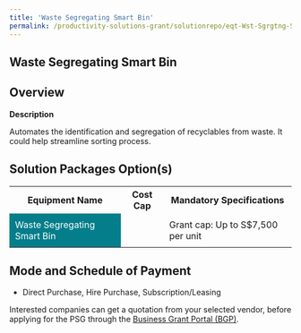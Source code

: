 ```yaml
---
title: 'Waste Segregating Smart Bin'
permalink: /productivity-solutions-grant/solutionrepo/eqt-Wst-Sgrgtng-Smrt-Bn-Envronmntl-Srvcs
---
```


## Waste Segregating Smart Bin

## Overview

**Description**

Automates the identification and segregation of recyclables from waste. It could help streamline sorting process.

## Solution Packages Option(s)

<table>
<tr>
<th><b>Equipment Name</b></th>
<th><b>Cost Cap</b></th>
<th><b>Mandatory Specifications</b></th>
</tr>
<tr>
<td style='padding: 10px; background-color: #037E8A; color: #FFFFFF;'>Waste Segregating Smart Bin</td>
<td style='padding: 10px;'></td>
<td style='padding: 10px;'>Grant cap: Up to S$7,500 per unit</td>
</tr>
</table>

## Mode and Schedule of Payment

 - Direct Purchase, Hire Purchase, Subscription/Leasing

Interested companies can get a quotation from your selected vendor, before applying for the PSG through the <a href='https://www.businessgrants.gov.sg/' target='_blank' rel='noopener'>Business Grant Portal (BGP)</a>.

<script src="/jquery/resize-tables.js"></script>
